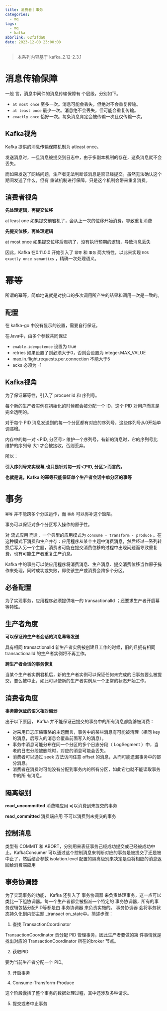 ```yaml
---
title: 消费者｜事务
categories:
  - mq
tags:
  - mq
  - kafka
abbrlink: 62f2fda0
date: 2023-12-08 23:00:08
---
```


> 本系列内容基于 kafka_2.12-2.3.1

# 消息传输保障

一般 言，消息中间件的消息传输保障有 个层级，分别如下。
- `at most once`  至多一次。消息可能会丢失，但绝对不会重复传输。
- `at least once` 最少一次。消息绝不会丢失，但可能会重复传输。
- `exactly once`  恰好一次。每条消息肯定会被传输一次且仅传输一次。

<!-- more -->

## Kafka视角
Kafka 提供的消息传输保障机制为 atleast once。

发送消息时，一旦消息被提交到日志中，由于多副本机制的存在，这条消息就不会丢失。

而如果发送了网络问题，生产者无法判断该消息是否已经提交。虽然无法确认这个期间发送了什么，但有 重试机制进行保障，只是这个机制会带来重复消费。

## 消费者视角

**先处理逻辑，再提交位移**

at least one 如果提交前宕机了，会从上一次的位移开始消费，导致重复消费

**先提交位移，再处理逻辑**

at most once 如果提交位移后宕机了，没有执行预期的逻辑，导致消息丢失

因此，Kafka 在0.11.0.0 开始引入了 `幂等` 和 `事务` 两大特性，以此来实现 `EOS` `exactly once semantics` ，精确一次处理语义。

# 幂等

所谓的幂等，简单地说就是对接口的多次调用所产生的结果和调用一次是一致的。

## 配置

在 kafka-go 中没有显示的设置，需要自行保证。

在Java中，由多个参数共同保证

- `enable.idempotence` 设置为 true
- retries 如果设置了则必须大于0，否则会设置为 integer.MAX_VALUE
- max.in.flight.requests.per.connection 不能大于5
- acks 必须为 -1

## Kafka视角

为了保证幂等性，引入了 procuer id 和 序列号。

每个新的生产者实例在初始化的时候都会被分配一个 ID，这个 PID 对用户而言是完全透明的。

对于每个 PID 消息发送到的每一个分区都有对应的序列号，这些序列号从0开始单调递增。

内存中的每一对 <PID, 分区号> 维护一个序列号，有新的消息时，它的序列号比维护的序列号 大1 才会被接收，否则丢弃。

所以：

**引入序列号来实现幕,也只是针对每一对＜PID, 分区＞而言的。**

**也就是说，Kafka 的幂等只能保证单个生产者会话中单分区的事等**

# 事务

`幂等` 并不能跨多个分区运作，而 `事务` 可以弥补这个缺陷。

事务可以保证对多个分区写入操作的原子性。

对 流式应用 而言，一个典型的应用模式为 `consume - transform - produce` 。在这种模式下消费和生产并存：应用程序从某个主题中消费消息，然后经过一系列转换后写入另一个主题，消费者可能在提交消费位移的过程中出现问题而导致重复费，也有可能生产者重复生产消息。

Kafka 中的事务可以使应用程序将消费消息、生产消息、提交消费位移当作原子操作来处理，同时成功或失败，即使该生产或消费会跨多个分区。

## 必备配置

为了实现事务，应用程序必须提供唯一的 transactionalld ；还要求生产者开启幕等特性。

## 生产者角度

**可以保证跨生产者会话的消息幕等发送**

具有相同 transactionalld 新生产者实例被创建且工作的时候，旧的且拥有相同 transactionalld 的生产者实例将不再工作。

**跨生产者会话的事务恢复**

当某个生产者实例君机后，新的生产者实例可以保证任何未完成的旧事务要么被提交，要么被中止，如此可以使新的生产者实例从一个正常的状态开始工作。

## 消费者角度

**事务能保证的语义相对偏弱**

出于以下原因， Kafka 并不能保证己提交的事务中的所有消息都能够被消费：

- 对采用日志压缩策略的主题而言，事务中的某些消息有可能被清理（相同 key 的消息，后写入的消息会覆盖前面写入的消息）。
- 事务中消息可能分布在同一个分区的多个日志分段（ LogSegment ）中，当老的日志分段被删除时，对应的消息可能会丢失。
- 消费者可以通过 seek 方法访问任意 offset 的消息，从而可能遗漏事务中的部分消息。
- 消费者在消费时可能没有分配到事务内的所有分区，如此它也就不能读取事务中的所
有消息。

## 隔离级别

**read_uncommitted**
消费端应用 可以消费到未提交的事务

**read_committed**
消费端应用 不可以消费到未提交的事务

## 控制消息

类型有 COMMIT 和 ABORT，分别用来表征事务己经成功提交或己经被成功中止。KafkaConsumer 可以通过这个控制消息来判断对应的事务是被提交了还是被中止了，然后结合参数 isolation.level 配置的隔离级别来决定是否将相应的消息返回给消费端应用

## 事务协调器

为了实现事务的功能， Kafka 还引入了 事务协调器 来负责处理事务，这一点可以类比一下组协调器。每一个生产者都会被指派一个特定的
事务协调器，所有的事务逻辑包括分配PID等都是由 事务协调器 来负责实施的。 事务协调器 会将事务状态持久化到内部主题 _transact on_state中。简述步骤：

1. 查找 TransactionCoordinator

TransactionCoordinator 责分配 PID 管理事务，因此生产者要做的第 件事情就是找出对应的 TransactionCoordinator 所在的broker 节点。

2. 获取PID

要为当前生产者分配一个 PID。

3. 开启事务

4. Consume-Transform-Produce

这个阶段囊括了整个事务的数据处理过程，其中还涉及多种请求。

5. 提交或者中止事务